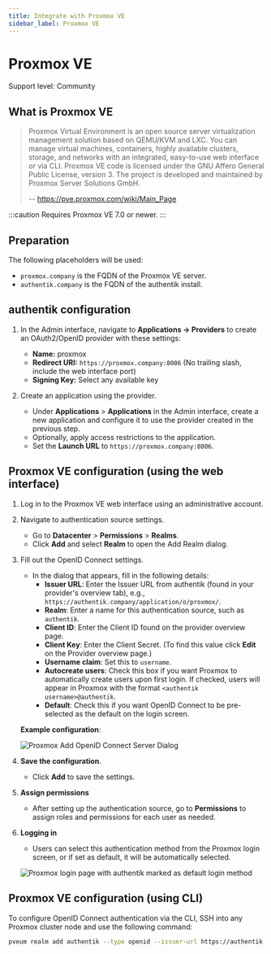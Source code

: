 ```yaml
---
title: Integrate with Proxmox VE
sidebar_label: Proxmox VE
---
```


# Proxmox VE

<span class="badge badge--secondary">Support level: Community</span>

## What is Proxmox VE

> Proxmox Virtual Environment is an open source server virtualization management solution based on QEMU/KVM and LXC. You can manage virtual machines, containers, highly available clusters, storage, and networks with an integrated, easy-to-use web interface or via CLI. Proxmox VE code is licensed under the GNU Affero General Public License, version 3. The project is developed and maintained by Proxmox Server Solutions GmbH.
>
> -- https://pve.proxmox.com/wiki/Main_Page

:::caution
Requires Proxmox VE 7.0 or newer.
:::

## Preparation

The following placeholders will be used:

- `proxmox.company` is the FQDN of the Proxmox VE server.
- `authentik.company` is the FQDN of the authentik install.

## authentik configuration

1. In the Admin interface, navigate to **Applications -> Providers** to create an OAuth2/OpenID provider with these settings:

    - **Name:** proxmox
    - **Redirect URI:** `https://proxmox.company:8006` (No trailing slash, include the web interface port)
    - **Signing Key:** Select any available key

2. Create an application using the provider.
    - Under **Applications** > **Applications** in the Admin interface, create a new application and configure it to use the provider created in the previous step.
    - Optionally, apply access restrictions to the application.
    - Set the **Launch URL** to `https://proxmox.company:8006`.

## Proxmox VE configuration (using the web interface)

1. Log in to the Proxmox VE web interface using an administrative account.

2. Navigate to authentication source settings.

    - Go to **Datacenter** > **Permissions** > **Realms**.
    - Click **Add** and select **Realm** to open the Add Realm dialog.

3. Fill out the OpenID Connect settings.

    - In the dialog that appears, fill in the following details:
        - **Issuer URL**: Enter the Issuer URL from authentik (found in your provider's overview tab), e.g., `https://authentik.company/application/o/proxmox/`.
        - **Realm**: Enter a name for this authentication source, such as `authentik`.
        - **Client ID**: Enter the Client ID found on the provider overview page.
        - **Client Key**: Enter the Client Secret. (To find this value click **Edit** on the Provider overview page.)
        - **Username claim**: Set this to `username`.
        - **Autocreate users**: Check this box if you want Proxmox to automatically create users upon first login. If checked, users will appear in Proxmox with the format `<authentik username>@authentik`.
        - **Default**: Check this if you want OpenID Connect to be pre-selected as the default on the login screen.

    **Example configuration**:

    ![Proxmox Add OpenID Connect Server Dialog](proxmox-source.png)

4. **Save the configuration**.

    - Click **Add** to save the settings.

5. **Assign permissions**

    - After setting up the authentication source, go to **Permissions** to assign roles and permissions for each user as needed.

6. **Logging in**

    - Users can select this authentication method from the Proxmox login screen, or if set as default, it will be automatically selected.

    ![Proxmox login page with authentik marked as default login method](proxmox-login.png)

## Proxmox VE configuration (using CLI)

To configure OpenID Connect authentication via the CLI, SSH into any Proxmox cluster node and use the following command:

```bash
pveum realm add authentik --type openid --issuer-url https://authentik.company/application/o/proxmox/ --client-id xxx --client-key xxx --username-claim username --autocreate 1
```
